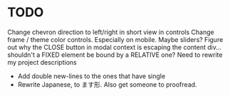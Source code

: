 # TODO

Change chevron direction to left/right in short view in controls
Change frame / theme color controls. Especially on mobile. Maybe sliders?
Figure out why the CLOSE button in modal context is escaping the content div... shouldn't a FIXED element be bound by a RELATIVE one?
Need to rewrite my project descriptions
  - Add double new-lines to the ones that have single
  - Rewrite Japanese, to ます形. Also get someone to proofread.